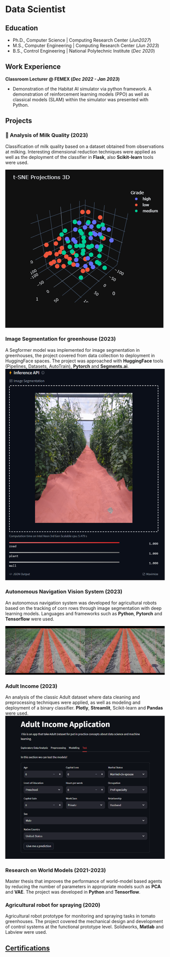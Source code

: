 # Data Scientist

## Education
- Ph.D., Computer Science | Computing Research Center (_Jun2027_)
- M.S., Computer Engineering	| Computing Research Center (_Jun 2023_)
- B.S., Control Engineering | National Polytechnic Institute (_Dec 2020_)

## Work Experience
**Classroom Lecturer @ FEMEX (_Dec 2022 - Jan 2023_)**
- Demonstration of the Habitat AI simulator via python framework. A demonstration of reinforcement learning models (PPO) as well as classical models (SLAM) within the simulator was presented with Python.

## Projects
### 🐄 Analysis of Milk Quality (2023)
Classification of milk quality based on a dataset obtained from observations at milking. Interesting dimensional reduction techniques were applied as well as the deployment of the classifier in **Flask**, also **Scikit-learn** tools were used.

![Projection](/assets/img/ProjectionsfromtSNE3D.png)

### Image Segmentation for greenhouse (2023)
A Segformer model was implemented for image segmentation in greenhouses, the project covered from data collection to deployment in HuggingFace spaces. The project was approached with **HuggingFace** tools (Pipelines, Datasets, AutoTrain), **Pytorch** and **Segments.ai**.
![Projection](/assets/img/segformer_demo.png)

### Autonomous Navigation Vision System (2023)

An autonomous navigation system was developed for agricultural robots based on the tracking of corn rows through image segmentation with deep learning models. Languages and frameworks such as **Python**, **Pytorch** and **Tensorflow** were used.

![Row Detection](/assets/img/row_detect.png)

### Adult Income (2023)
An analysis of the classic Adult dataset where data cleaning and preprocessing techniques were applied, as well as modeling and deployment of a binary classifier. **Plotly**, **Streamlit**, Scikit-learn and **Pandas** were used.
![app](/assets/img/app_view.png)

### Research on World Models (2021-2023)
Master thesis that improves the performance of world-model based agents by reducing the number of parameters in appropriate models such as **PCA** and **VAE**. The project was developed in **Python** and **Tensorflow**.

### Agricultural robot for spraying (2020)
Agricultural robot prototype for monitoring and spraying tasks in tomato greenhouses. The project covered the mechanical design and development of control systems at the functional prototype level. Solidworks, **Matlab** and Labview were used.

## [Certifications](certifications-page.md)


